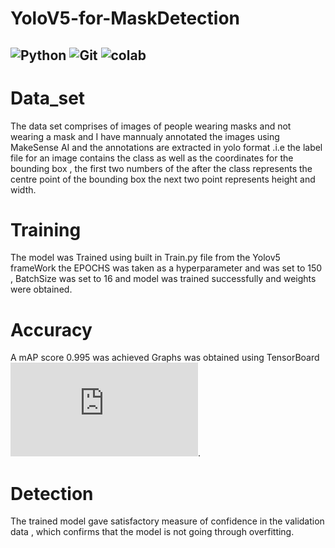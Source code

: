 # YoloV5-for-MaskDetection
![Python](https://img.shields.io/badge/-Python-black?style=flat-square&logo=Python) ![Git](https://img.shields.io/badge/-Git-black?style=flat-square&logo=git) ![colab](https://github.com/ultralytics/yolov5/releases/download/v1.0/logo-colab-small.png)
---
# Data_set
The data set comprises of images of people wearing masks and not wearing a mask
and I have mannualy annotated the images using MakeSense AI and the annotations are
extracted in yolo format .i.e the label file for an image contains the class as well as
the coordinates for the bounding box , the first two numbers of the after the class represents
the centre point of the bounding box the next two point represents height and width.
# Training
The model was Trained using built in Train.py file from the Yolov5 frameWork 
the EPOCHS was taken as a hyperparameter and was set to 150 , BatchSize was set to 16
and model was trained successfully and weights were obtained.
# Accuracy
A mAP score 0.995 was achieved 
Graphs was obtained using TensorBoard
![TensorBoard graphs of the training](https://github.com/VIKNESH1211/YoloV5-for-MaskDetection/blob/main/Train/Tensor_board.pdf).
# Detection
The trained model gave satisfactory measure of confidence in the validation data , which confirms that the model is not going through overfitting.
